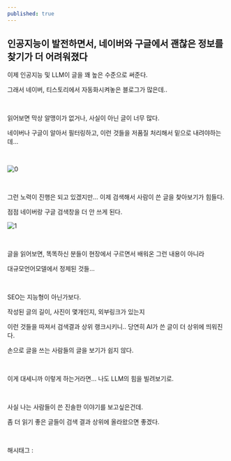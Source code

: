 ```yaml
---
published: true
---
```

## 인공지능이 발전하면서, 네이버와 구글에서 괜찮은 정보를 찾기가 더 어려워졌다

이제 인공지능 및 LLM이 글을 꽤 높은 수준으로 써준다.

그래서 네이버, 티스토리에서 자동화시켜놓은 블로그가 많은데..

​

읽어보면 막상 알맹이가 없거나, 사실이 아닌 글이 너무 많다.

네이버나 구글이 알아서 필터링하고, 이런 것들을 저품질 처리해서 밑으로 내려야하는데…

​

![0](/asset/img/223388955905/0.png)

​

그런 노력이 진행은 되고 있겠지만… 이제 검색해서 사람이 쓴 글을 찾아보기가 힘들다.

점점 네이버랑 구글 검색창을 더 안 쓰게 된다.

![1](/asset/img/223388955905/1.png)

​

글을 읽어보면, 똑똑하신 분들이 현장에서 구르면서 배워온 그런 내용이 아니라

대규모언어모델에서 정제된 것들…

​

SEO는 지능형이 아닌가보다.

작성된 글의 길이, 사진이 몇개인지, 외부링크가 있는지

이런 것들을 따져서 검색결과 상위 랭크시키니.. 당연히 AI가 쓴 글이 더 상위에 띄워진다.

손으로 글을 쓰는 사람들의 글을 보기가 쉽지 않다.

​

이게 대세니까 이렇게 하는거라면… 나도 LLM의 힘을 빌려보기로.

​

사실 나는 사람들이 쓴 진솔한 이야기를 보고싶은건데.

좀 더 읽기 좋은 글들이 검색 결과 상위에 올라왔으면 좋겠다.

​

 해시태그 : 